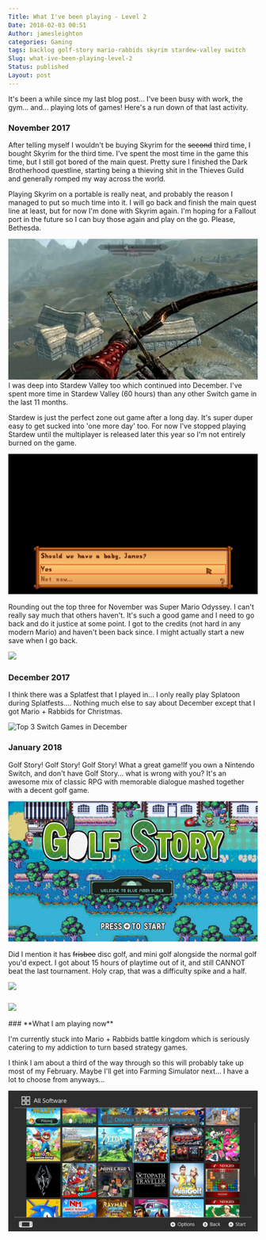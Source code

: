 ```yaml
---
Title: What I've been playing - Level 2
Date: 2018-02-03 00:51
Author: jamesleighton
categories: Gaming
tags: backlog golf-story mario-rabbids skyrim stardew-valley switch
Slug: what-ive-been-playing-level-2
Status: published
Layout: post
---
```


It's been a while since my last blog post... I've been busy with work, the gym... and... playing lots of games! Here's a run down of that last activity.

### **November 2017**

After telling myself I wouldn't be buying Skyrim for the ~~second~~ third time, I bought Skyrim for the third time. I've spent the most time in the game this time, but I still got bored of the main quest. Pretty sure I finished the Dark Brotherhood questline, starting being a thieving shit in the Thieves Guild and generally romped my way across the world.

Playing Skyrim on a portable is really neat, and probably the reason I managed to put so much time into it. I will go back and finish the main quest line at least, but for now I'm done with Skyrim again. I'm hoping for a Fallout port in the future so I can buy those again and play on the go. Please, Bethesda.

![Skyrim Switch Edition](/images/zzz1.jpg)
I was deep into Stardew Valley too which continued into December. I've spent more time in Stardew Valley (60 hours) than any other Switch game in the last 11 months.

Stardew is just the perfect zone out game after a long day. It's super duper easy to get sucked into 'one more day' too. For now I've stopped playing Stardew until the multiplayer is released later this year so I'm not entirely burned on the game.

![Stardew](/images/zzzz.jpg)

Rounding out the top three for November was Super Mario Odyssey. I can't really say much that others haven't. It's such a good game and I need to go back and do it justice at some point. I got to the credits (not hard in any modern Mario) and haven't been back since. I might actually start a new save when I go back.

![](images/psx_20180202_233533.jpg)
### **December 2017**

I think there was a Splatfest that I played in... I only really play Splatoon during Splatfests.... Nothing much else to say about December except that I got Mario + Rabbids for Christmas.

![Top 3 Switch Games in December](/images/psx_20180202_233614.jpg)
### **January 2018**

Golf Story! Golf Story! Golf Story! What a great game!If you own a Nintendo Switch, and don't have Golf Story... what is wrong with you? It's an awesome mix of classic RPG with memorable dialogue mashed together with a decent golf game.

![](/images/psx_20180203_005044.jpg)

Did I mention it has ~~frisbee~~ disc golf, and mini golf alongside the normal golf you'd expect. I got about 15 hours of playtime out of it, and still CANNOT beat the last tournament. Holy crap, that was a difficulty spike and a half.

![](images/2018/02/golf-story.jpg)

###

![](images/smartselectimage_2018-02-02-23-38-16.jpg)

</h3>
### **What I am playing now**

I'm currently stuck into Mario + Rabbids battle kingdom which is seriously catering to my addiction to turn based strategy games.

I think I am about a third of the way through so this will probably take up most of my February. Maybe I'll get into Farming Simulator next... I have a lot to choose from anyways...

![](/images/1qw6axdnmd-new-tweet-by-you-with-hashtag1.jpg)
